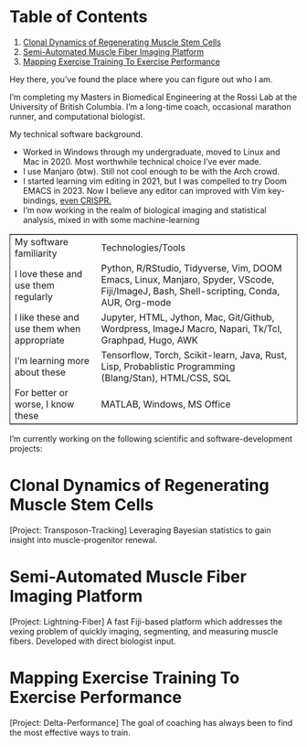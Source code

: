 
# Table of Contents

1.  [Clonal Dynamics of Regenerating Muscle Stem Cells](#org25584b0)
2.  [Semi-Automated Muscle Fiber Imaging Platform](#org11a8733)
3.  [Mapping Exercise Training To Exercise Performance](#orgc14c2ce)

Hey there, you&rsquo;ve found the place where you can figure out who I am.

I&rsquo;m completing my Masters in Biomedical Engineering at the Rossi Lab at the University of British Columbia. I&rsquo;m a long-time coach, occasional marathon runner, and computational biologist.

My technical software background.

-   Worked in Windows through my undergraduate, moved to Linux and Mac in 2020. Most worthwhile technical choice I&rsquo;ve ever made.
-   I use Manjaro (btw). Still not cool enough to be with the Arch crowd.
-   I started learning vim editing in 2021, but I was compelled to try Doom EMACS in 2023. Now I believe any editor can improved with Vim key-bindings, [even CRISPR.](https://xkcd.com/1823)
-   I&rsquo;m now working in the realm of biological imaging and statistical analysis, mixed in with some machine-learning

<table border="2" cellspacing="0" cellpadding="6" rules="groups" frame="hsides">


<colgroup>
<col  class="org-left" />

<col  class="org-left" />
</colgroup>
<tbody>
<tr>
<td class="org-left">My software familiarity</td>
<td class="org-left">Technologies/Tools</td>
</tr>


<tr>
<td class="org-left">I love these and use them regularly</td>
<td class="org-left">Python, R/RStudio, Tidyverse, Vim, DOOM Emacs, Linux, Manjaro, Spyder, VScode, Fiji/ImageJ, Bash, Shell-scripting, Conda, AUR, Org-mode</td>
</tr>


<tr>
<td class="org-left">I like these and use them when appropriate</td>
<td class="org-left">Jupyter, HTML, Jython, Mac, Git/Github, Wordpress, ImageJ Macro, Napari, Tk/Tcl, Graphpad, Hugo, AWK</td>
</tr>


<tr>
<td class="org-left">I&rsquo;m learning more about these</td>
<td class="org-left">Tensorflow, Torch, Scikit-learn, Java, Rust, Lisp, Probablistic Programming (Blang/Stan), HTML/CSS, SQL</td>
</tr>


<tr>
<td class="org-left">For better or worse, I know these</td>
<td class="org-left">MATLAB, Windows, MS Office</td>
</tr>
</tbody>
</table>

I&rsquo;m currently working on the following scientific and software-development projects:


<a id="org25584b0"></a>

# Clonal Dynamics of Regenerating Muscle Stem Cells

[Project: Transposon-Tracking]
Leveraging Bayesian statistics to gain insight into muscle-progenitor renewal.


<a id="org11a8733"></a>

# Semi-Automated Muscle Fiber Imaging Platform

[Project: Lightning-Fiber]
A fast Fiji-based platform which addresses the vexing problem of quickly imaging, segmenting, and measuring muscle fibers. Developed with direct biologist input.


<a id="orgc14c2ce"></a>

# Mapping Exercise Training To Exercise Performance

[Project: Delta-Performance]
The goal of coaching has always been to find the most effective ways to train.

